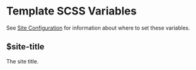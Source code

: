 Template SCSS Variables
=======================

See [Site Configuration](siteConfiguration.md) for information about where to set these variables.

## $site-title

The site title.


